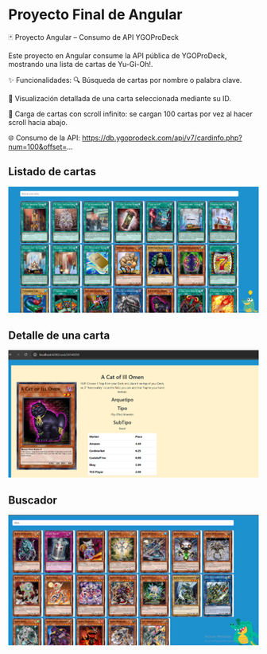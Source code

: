 # Proyecto Final de Angular

🃏 Proyecto Angular – Consumo de API YGOProDeck

Este proyecto en Angular consume la API pública de YGOProDeck, mostrando una lista de cartas de Yu-Gi-Oh!.

✨ Funcionalidades:
🔍 Búsqueda de cartas por nombre o palabra clave.

📄 Visualización detallada de una carta seleccionada mediante su ID.

🔁 Carga de cartas con scroll infinito: se cargan 100 cartas por vez al hacer scroll hacia abajo.

🌐 Consumo de la API:
https://db.ygoprodeck.com/api/v7/cardinfo.php?num=100&offset=...

## Listado de cartas

![alt text](image-1.png)

## Detalle de una carta

![alt text](image.png)

## Buscador

![alt text](image-3.png)
